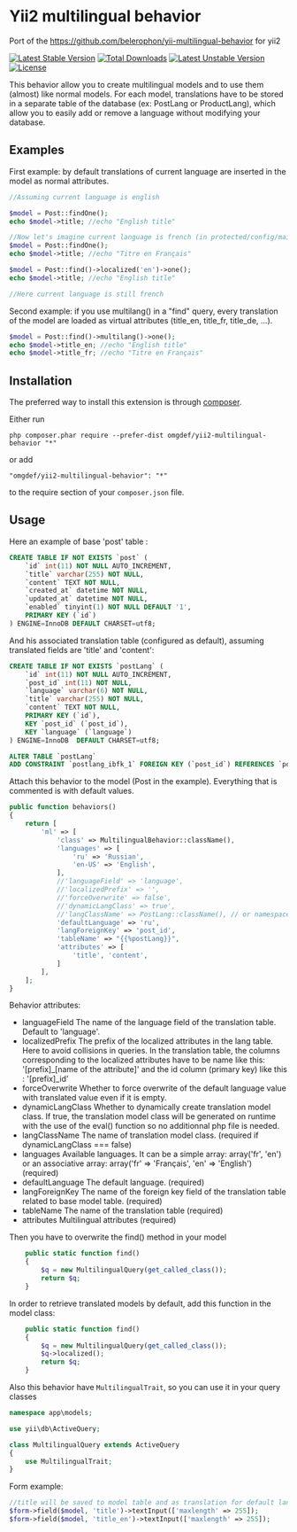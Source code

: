 Yii2 multilingual behavior
==========================
Port of the https://github.com/belerophon/yii-multilingual-behavior for yii2

[![Latest Stable Version](https://poser.pugx.org/omgdef/yii2-multilingual-behavior/v/stable.svg)](https://packagist.org/packages/omgdef/yii2-multilingual-behavior) [![Total Downloads](https://poser.pugx.org/omgdef/yii2-multilingual-behavior/downloads.svg)](https://packagist.org/packages/omgdef/yii2-multilingual-behavior) [![Latest Unstable Version](https://poser.pugx.org/omgdef/yii2-multilingual-behavior/v/unstable.svg)](https://packagist.org/packages/omgdef/yii2-multilingual-behavior) [![License](https://poser.pugx.org/omgdef/yii2-multilingual-behavior/license.svg)](https://packagist.org/packages/omgdef/yii2-multilingual-behavior)

This behavior allow you to create multilingual models and to use them (almost) like normal models. For each model, translations have to be stored in a separate table of the database (ex: PostLang or ProductLang), which allow you to easily add or remove a language without modifying your database.

Examples
--------

First example: by default translations of current language are inserted in the model as normal attributes.

```php
//Assuming current language is english

$model = Post::findOne();
echo $model->title; //echo "English title"

//Now let's imagine current language is french (in protected/config/main.php : 'sourceLanguage' => 'fr')
$model = Post::findOne();
echo $model->title; //echo "Titre en Français"

$model = Post::find()->localized('en')->one();
echo $model->title; //echo "English title"

//Here current language is still french
```

Second example: if you use multilang() in a "find" query, every translation of the model are loaded as virtual attributes (title_en, title_fr, title_de, ...).

```php
$model = Post::find()->multilang()->one();
echo $model->title_en; //echo "English title"
echo $model->title_fr; //echo "Titre en Français"
```

Installation
------------

The preferred way to install this extension is through [composer](http://getcomposer.org/download/).

Either run

```
php composer.phar require --prefer-dist omgdef/yii2-multilingual-behavior "*"
```

or add

```
"omgdef/yii2-multilingual-behavior": "*"
```

to the require section of your `composer.json` file.


Usage
-----

Here an example of base 'post' table :

```sql
CREATE TABLE IF NOT EXISTS `post` (
    `id` int(11) NOT NULL AUTO_INCREMENT,
    `title` varchar(255) NOT NULL,
    `content` TEXT NOT NULL,
    `created_at` datetime NOT NULL,
    `updated_at` datetime NOT NULL,
    `enabled` tinyint(1) NOT NULL DEFAULT '1',
    PRIMARY KEY (`id`)
) ENGINE=InnoDB DEFAULT CHARSET=utf8;
```

And his associated translation table (configured as default), assuming translated fields are 'title' and 'content':

```sql
CREATE TABLE IF NOT EXISTS `postLang` (
    `id` int(11) NOT NULL AUTO_INCREMENT,
    `post_id` int(11) NOT NULL,
    `language` varchar(6) NOT NULL,
    `title` varchar(255) NOT NULL,
    `content` TEXT NOT NULL,
    PRIMARY KEY (`id`),
    KEY `post_id` (`post_id`),
    KEY `language` (`language`)
) ENGINE=InnoDB  DEFAULT CHARSET=utf8;

ALTER TABLE `postLang`
ADD CONSTRAINT `postlang_ibfk_1` FOREIGN KEY (`post_id`) REFERENCES `post` (`id`) ON DELETE CASCADE ON UPDATE CASCADE;
```

Attach this behavior to the model (Post in the example). Everything that is commented is with default values.

```php
public function behaviors()
{
    return [
        'ml' => [
            'class' => MultilingualBehavior::className(),
            'languages' => [
                'ru' => 'Russian',
                'en-US' => 'English',
            ],
            //'languageField' => 'language',
            //'localizedPrefix' => '',
            //'forceOverwrite' => false',
            //'dynamicLangClass' => true',
            //'langClassName' => PostLang::className(), // or namespace/for/a/class/PostLang
            'defaultLanguage' => 'ru',
            'langForeignKey' => 'post_id',
            'tableName' => "{{%postLang}}",
            'attributes' => [
                'title', 'content',
            ]
        ],
    ];
}
```

Behavior attributes:
* languageField The name of the language field of the translation table. Default to 'language'.
* localizedPrefix The prefix of the localized attributes in the lang table. Here to avoid collisions in queries. In the translation table, the columns corresponding to the localized attributes have to be name like this: '[prefix]_[name of the attribute]' and the id column (primary key) like this : '[prefix]_id'
* forceOverwrite Whether to force overwrite of the default language value with translated value even if it is empty.
* dynamicLangClass Whether to dynamically create translation model class. If true, the translation model class will be generated on runtime with the use of the eval() function so no additionnal php file is needed.
* langClassName The name of translation model class. (required if dynamicLangClass === false)
* languages Available languages. It can be a simple array: array('fr', 'en') or an associative array: array('fr' => 'Français', 'en' => 'English') (required)
* defaultLanguage The default language. (required)
* langForeignKey The name of the foreign key field of the translation table related to base model table. (required)
* tableName The name of the translation table (required)
* attributes Multilingual attributes (required)

Then you have to overwrite the find() method in your model

```php
    public static function find()
    {
        $q = new MultilingualQuery(get_called_class());
        return $q;
    }
```

In order to retrieve translated models by default, add this function in the model class:
```php
    public static function find()
    {
        $q = new MultilingualQuery(get_called_class());
        $q->localized();
        return $q;
    }
```

Also this behavior have ```MultilingualTrait```, so you can use it in your query classes

```php
namespace app\models;

use yii\db\ActiveQuery;

class MultilingualQuery extends ActiveQuery
{
    use MultilingualTrait;
}
```

Form example:
```php
//title will be saved to model table and as translation for default language
$form->field($model, 'title')->textInput(['maxlength' => 255]);
$form->field($model, 'title_en')->textInput(['maxlength' => 255]);
```
